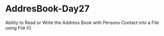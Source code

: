 # AddresBook-Day27
Ability to Read or Write the Address Book with Persons Contact into a File using File IO
